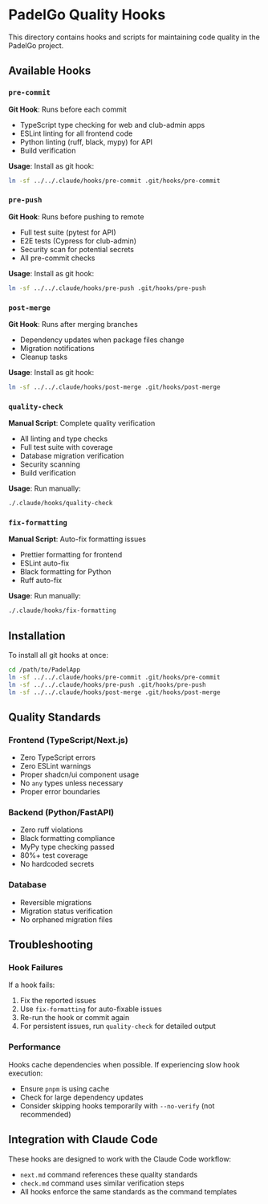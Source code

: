 # PadelGo Quality Hooks

This directory contains hooks and scripts for maintaining code quality in the PadelGo project.

## Available Hooks

### `pre-commit`
**Git Hook**: Runs before each commit
- TypeScript type checking for web and club-admin apps
- ESLint linting for all frontend code
- Python linting (ruff, black, mypy) for API
- Build verification

**Usage**: Install as git hook:
```bash
ln -sf ../../.claude/hooks/pre-commit .git/hooks/pre-commit
```

### `pre-push`
**Git Hook**: Runs before pushing to remote
- Full test suite (pytest for API)
- E2E tests (Cypress for club-admin)
- Security scan for potential secrets
- All pre-commit checks

**Usage**: Install as git hook:
```bash
ln -sf ../../.claude/hooks/pre-push .git/hooks/pre-push
```

### `post-merge`
**Git Hook**: Runs after merging branches
- Dependency updates when package files change
- Migration notifications
- Cleanup tasks

**Usage**: Install as git hook:
```bash
ln -sf ../../.claude/hooks/post-merge .git/hooks/post-merge
```

### `quality-check`
**Manual Script**: Complete quality verification
- All linting and type checks
- Full test suite with coverage
- Database migration verification
- Security scanning
- Build verification

**Usage**: Run manually:
```bash
./.claude/hooks/quality-check
```

### `fix-formatting`
**Manual Script**: Auto-fix formatting issues
- Prettier formatting for frontend
- ESLint auto-fix
- Black formatting for Python
- Ruff auto-fix

**Usage**: Run manually:
```bash
./.claude/hooks/fix-formatting
```

## Installation

To install all git hooks at once:

```bash
cd /path/to/PadelApp
ln -sf ../../.claude/hooks/pre-commit .git/hooks/pre-commit
ln -sf ../../.claude/hooks/pre-push .git/hooks/pre-push
ln -sf ../../.claude/hooks/post-merge .git/hooks/post-merge
```

## Quality Standards

### Frontend (TypeScript/Next.js)
- Zero TypeScript errors
- Zero ESLint warnings
- Proper shadcn/ui component usage
- No `any` types unless necessary
- Proper error boundaries

### Backend (Python/FastAPI)
- Zero ruff violations
- Black formatting compliance
- MyPy type checking passed
- 80%+ test coverage
- No hardcoded secrets

### Database
- Reversible migrations
- Migration status verification
- No orphaned migration files

## Troubleshooting

### Hook Failures
If a hook fails:
1. Fix the reported issues
2. Use `fix-formatting` for auto-fixable issues
3. Re-run the hook or commit again
4. For persistent issues, run `quality-check` for detailed output

### Performance
Hooks cache dependencies when possible. If experiencing slow hook execution:
- Ensure `pnpm` is using cache
- Check for large dependency updates
- Consider skipping hooks temporarily with `--no-verify` (not recommended)

## Integration with Claude Code

These hooks are designed to work with the Claude Code workflow:
- `next.md` command references these quality standards
- `check.md` command uses similar verification steps
- All hooks enforce the same standards as the command templates